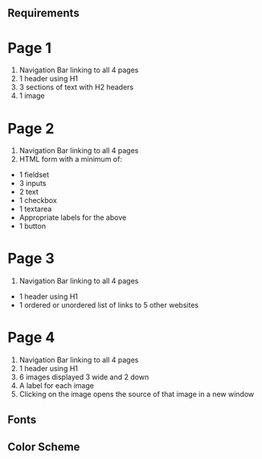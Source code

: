 ## Requirements ##


# Page 1
1. Navigation Bar linking to all 4 pages
2. 1 header using H1
3. 3 sections of text with H2 headers
4. 1 image


# Page 2
1. Navigation Bar linking to all 4 pages
2. HTML form with a minimum of:
* 1 fieldset
* 3 inputs
* 2 text
* 1 checkbox
* 1 textarea
* Appropriate labels for the above
* 1 button


# Page 3
1. Navigation Bar linking to all 4 pages
 * 1 header using H1
 * 1 ordered or unordered list of links to 5 other websites


# Page 4
1. Navigation Bar linking to all 4 pages
2. 1 header using H1
3. 6 images displayed 3 wide and 2 down
4. A label for each image
5. Clicking on the image opens the source of that image in a new window


## Fonts

## Color Scheme
